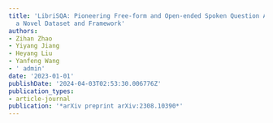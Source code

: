 ```yaml
---
title: 'LibriSQA: Pioneering Free-form and Open-ended Spoken Question Answering with
  a Novel Dataset and Framework'
authors:
- Zihan Zhao
- Yiyang Jiang
- Heyang Liu
- Yanfeng Wang
- ' admin'
date: '2023-01-01'
publishDate: '2024-04-03T02:53:30.006776Z'
publication_types:
- article-journal
publication: '*arXiv preprint arXiv:2308.10390*'
---
```


